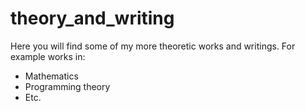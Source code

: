 # theory_and_writing
Here you will find some of my more theoretic works and writings.
For example works in:
- Mathematics
- Programming theory
- Etc.
